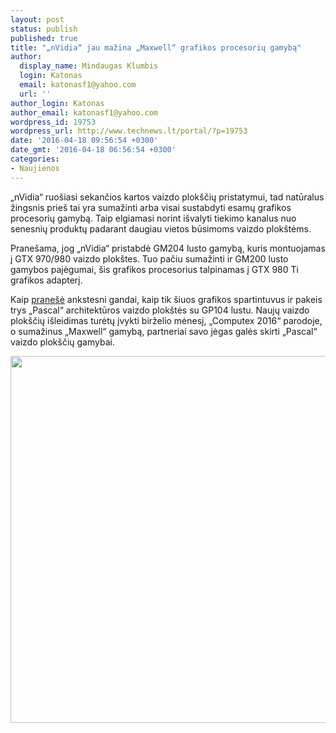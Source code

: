```yaml
---
layout: post
status: publish
published: true
title: "„nVidia“ jau mažina „Maxwell“ grafikos procesorių gamybą"
author:
  display_name: Mindaugas Klumbis
  login: Katonas
  email: katonasf1@yahoo.com
  url: ''
author_login: Katonas
author_email: katonasf1@yahoo.com
wordpress_id: 19753
wordpress_url: http://www.technews.lt/portal/?p=19753
date: '2016-04-18 09:56:54 +0300'
date_gmt: '2016-04-18 06:56:54 +0300'
categories:
- Naujienos
---
```

<p>„nVidia“ ruošiasi sekančios kartos vaizdo plokščių pristatymui, tad natūralus žingsnis prieš tai yra sumažinti arba visai sustabdyti esamų grafikos procesorių gamybą. Taip elgiamasi norint išvalyti tiekimo kanalus nuo senesnių produktų padarant daugiau vietos būsimoms vaizdo plokštėms.</p>
<p>Pranešama, jog „nVidia“ pristabdė GM204 lusto gamybą, kuris montuojamas į GTX 970/980 vaizdo plokštes. Tuo pačiu sumažinti ir GM200 lusto gamybos pajėgumai, šis grafikos procesorius talpinamas į GTX 980 Ti grafikos adapterį.</p>
<p>Kaip <a href="http://www.technews.lt/portal/news/gandas-gp104-lustas-bus-montuojamas-i-tris-vaizdo-ploksciu-modelius/" target="_blank">pranešė</a> ankstesni gandai, kaip tik šiuos grafikos spartintuvus ir pakeis trys „Pascal“ architektūros vaizdo plokštės su GP104 lustu. Naujų vaizdo plokščių išleidimas turėtų įvykti birželio mėnesį, „Computex 2016“ parodoje, o sumažinus „Maxwell“ gamybą, partneriai savo jėgas galės skirti „Pascal“ vaizdo plokščių gamybai.</p>
<p style="text-align: center"><a href="http://www.technews.lt/portal/wp-content/uploads/2016/04/Pascal1-roudmap.png"><img class="alignnone wp-image-10528 size-full" src="http://www.technews.lt/portal/wp-content/uploads/2016/04/Pascal1-roudmap.png" alt="Pascal1 roudmap" width="1683" height="587" /></a></p>
